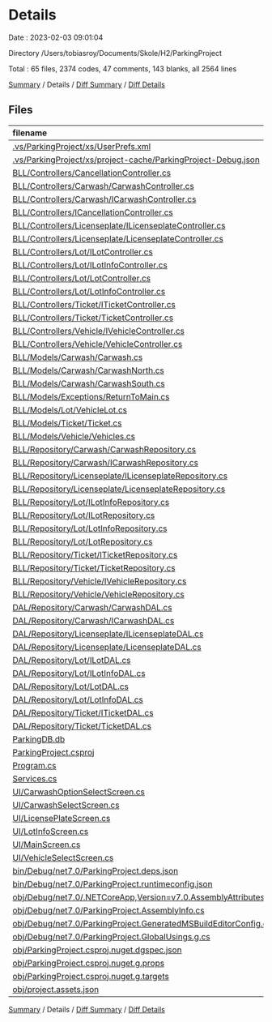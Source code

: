 # Details

Date : 2023-02-03 09:01:04

Directory /Users/tobiasroy/Documents/Skole/H2/ParkingProject

Total : 65 files,  2374 codes, 47 comments, 143 blanks, all 2564 lines

[Summary](results.md) / Details / [Diff Summary](diff.md) / [Diff Details](diff-details.md)

## Files
| filename | language | code | comment | blank | total |
| :--- | :--- | ---: | ---: | ---: | ---: |
| [.vs/ParkingProject/xs/UserPrefs.xml](/.vs/ParkingProject/xs/UserPrefs.xml) | XML | 32 | 0 | 0 | 32 |
| [.vs/ParkingProject/xs/project-cache/ParkingProject-Debug.json](/.vs/ParkingProject/xs/project-cache/ParkingProject-Debug.json) | JSON | 1 | 0 | 0 | 1 |
| [BLL/Controllers/CancellationController.cs](/BLL/Controllers/CancellationController.cs) | C# | 20 | 0 | 3 | 23 |
| [BLL/Controllers/Carwash/CarwashController.cs](/BLL/Controllers/Carwash/CarwashController.cs) | C# | 23 | 0 | 7 | 30 |
| [BLL/Controllers/Carwash/ICarwashController.cs](/BLL/Controllers/Carwash/ICarwashController.cs) | C# | 8 | 0 | 1 | 9 |
| [BLL/Controllers/ICancellationController.cs](/BLL/Controllers/ICancellationController.cs) | C# | 7 | 0 | 1 | 8 |
| [BLL/Controllers/Licenseplate/ILicenseplateController.cs](/BLL/Controllers/Licenseplate/ILicenseplateController.cs) | C# | 7 | 0 | 1 | 8 |
| [BLL/Controllers/Licenseplate/LicenseplateController.cs](/BLL/Controllers/Licenseplate/LicenseplateController.cs) | C# | 92 | 5 | 11 | 108 |
| [BLL/Controllers/Lot/ILotController.cs](/BLL/Controllers/Lot/ILotController.cs) | C# | 10 | 0 | 1 | 11 |
| [BLL/Controllers/Lot/ILotInfoController.cs](/BLL/Controllers/Lot/ILotInfoController.cs) | C# | 7 | 0 | 1 | 8 |
| [BLL/Controllers/Lot/LotController.cs](/BLL/Controllers/Lot/LotController.cs) | C# | 26 | 0 | 6 | 32 |
| [BLL/Controllers/Lot/LotInfoController.cs](/BLL/Controllers/Lot/LotInfoController.cs) | C# | 24 | 0 | 4 | 28 |
| [BLL/Controllers/Ticket/ITicketController.cs](/BLL/Controllers/Ticket/ITicketController.cs) | C# | 13 | 0 | 1 | 14 |
| [BLL/Controllers/Ticket/TicketController.cs](/BLL/Controllers/Ticket/TicketController.cs) | C# | 45 | 0 | 9 | 54 |
| [BLL/Controllers/Vehicle/IVehicleController.cs](/BLL/Controllers/Vehicle/IVehicleController.cs) | C# | 7 | 0 | 1 | 8 |
| [BLL/Controllers/Vehicle/VehicleController.cs](/BLL/Controllers/Vehicle/VehicleController.cs) | C# | 51 | 1 | 7 | 59 |
| [BLL/Models/Carwash/Carwash.cs](/BLL/Models/Carwash/Carwash.cs) | C# | 0 | 0 | 1 | 1 |
| [BLL/Models/Carwash/CarwashNorth.cs](/BLL/Models/Carwash/CarwashNorth.cs) | C# | 0 | 0 | 1 | 1 |
| [BLL/Models/Carwash/CarwashSouth.cs](/BLL/Models/Carwash/CarwashSouth.cs) | C# | 0 | 0 | 1 | 1 |
| [BLL/Models/Exceptions/ReturnToMain.cs](/BLL/Models/Exceptions/ReturnToMain.cs) | C# | 8 | 0 | 1 | 9 |
| [BLL/Models/Lot/VehicleLot.cs](/BLL/Models/Lot/VehicleLot.cs) | C# | 22 | 1 | 2 | 25 |
| [BLL/Models/Ticket/Ticket.cs](/BLL/Models/Ticket/Ticket.cs) | C# | 16 | 6 | 1 | 23 |
| [BLL/Models/Vehicle/Vehicles.cs](/BLL/Models/Vehicle/Vehicles.cs) | C# | 11 | 0 | 1 | 12 |
| [BLL/Repository/Carwash/CarwashRepository.cs](/BLL/Repository/Carwash/CarwashRepository.cs) | C# | 12 | 0 | 2 | 14 |
| [BLL/Repository/Carwash/ICarwashRepository.cs](/BLL/Repository/Carwash/ICarwashRepository.cs) | C# | 5 | 0 | 0 | 5 |
| [BLL/Repository/Licenseplate/ILicenseplateRepository.cs](/BLL/Repository/Licenseplate/ILicenseplateRepository.cs) | C# | 8 | 0 | 1 | 9 |
| [BLL/Repository/Licenseplate/LicenseplateRepository.cs](/BLL/Repository/Licenseplate/LicenseplateRepository.cs) | C# | 20 | 0 | 5 | 25 |
| [BLL/Repository/Lot/ILotInfoRepository.cs](/BLL/Repository/Lot/ILotInfoRepository.cs) | C# | 6 | 0 | 0 | 6 |
| [BLL/Repository/Lot/ILotRepository.cs](/BLL/Repository/Lot/ILotRepository.cs) | C# | 10 | 0 | 0 | 10 |
| [BLL/Repository/Lot/LotInfoRepository.cs](/BLL/Repository/Lot/LotInfoRepository.cs) | C# | 12 | 0 | 3 | 15 |
| [BLL/Repository/Lot/LotRepository.cs](/BLL/Repository/Lot/LotRepository.cs) | C# | 28 | 0 | 6 | 34 |
| [BLL/Repository/Ticket/ITicketRepository.cs](/BLL/Repository/Ticket/ITicketRepository.cs) | C# | 16 | 8 | 6 | 30 |
| [BLL/Repository/Ticket/TicketRepository.cs](/BLL/Repository/Ticket/TicketRepository.cs) | C# | 51 | 0 | 13 | 64 |
| [BLL/Repository/Vehicle/IVehicleRepository.cs](/BLL/Repository/Vehicle/IVehicleRepository.cs) | C# | 7 | 0 | 0 | 7 |
| [BLL/Repository/Vehicle/VehicleRepository.cs](/BLL/Repository/Vehicle/VehicleRepository.cs) | C# | 7 | 0 | 0 | 7 |
| [DAL/Repository/Carwash/CarwashDAL.cs](/DAL/Repository/Carwash/CarwashDAL.cs) | C# | 9 | 0 | 2 | 11 |
| [DAL/Repository/Carwash/ICarwashDAL.cs](/DAL/Repository/Carwash/ICarwashDAL.cs) | C# | 5 | 0 | 2 | 7 |
| [DAL/Repository/Licenseplate/ILicenseplateDAL.cs](/DAL/Repository/Licenseplate/ILicenseplateDAL.cs) | C# | 7 | 0 | 1 | 8 |
| [DAL/Repository/Licenseplate/LicenseplateDAL.cs](/DAL/Repository/Licenseplate/LicenseplateDAL.cs) | C# | 21 | 0 | 1 | 22 |
| [DAL/Repository/Lot/ILotDAL.cs](/DAL/Repository/Lot/ILotDAL.cs) | C# | 12 | 0 | 2 | 14 |
| [DAL/Repository/Lot/ILotInfoDAL.cs](/DAL/Repository/Lot/ILotInfoDAL.cs) | C# | 6 | 0 | 3 | 9 |
| [DAL/Repository/Lot/LotDAL.cs](/DAL/Repository/Lot/LotDAL.cs) | C# | 61 | 0 | 6 | 67 |
| [DAL/Repository/Lot/LotInfoDAL.cs](/DAL/Repository/Lot/LotInfoDAL.cs) | C# | 9 | 7 | 3 | 19 |
| [DAL/Repository/Ticket/ITicketDAL.cs](/DAL/Repository/Ticket/ITicketDAL.cs) | C# | 17 | 0 | 3 | 20 |
| [DAL/Repository/Ticket/TicketDAL.cs](/DAL/Repository/Ticket/TicketDAL.cs) | C# | 91 | 1 | 2 | 94 |
| [ParkingDB.db](/ParkingDB.db) | Database | 46 | 0 | 0 | 46 |
| [ParkingProject.csproj](/ParkingProject.csproj) | XML | 15 | 1 | 0 | 16 |
| [Program.cs](/Program.cs) | C# | 6 | 1 | 1 | 8 |
| [Services.cs](/Services.cs) | C# | 115 | 2 | 9 | 126 |
| [UI/CarwashOptionSelectScreen.cs](/UI/CarwashOptionSelectScreen.cs) | C# | 0 | 0 | 1 | 1 |
| [UI/CarwashSelectScreen.cs](/UI/CarwashSelectScreen.cs) | C# | 11 | 0 | 0 | 11 |
| [UI/LicensePlateScreen.cs](/UI/LicensePlateScreen.cs) | C# | 8 | 0 | 0 | 8 |
| [UI/LotInfoScreen.cs](/UI/LotInfoScreen.cs) | C# | 9 | 0 | 0 | 9 |
| [UI/MainScreen.cs](/UI/MainScreen.cs) | C# | 36 | 3 | 0 | 39 |
| [UI/VehicleSelectScreen.cs](/UI/VehicleSelectScreen.cs) | C# | 7 | 0 | 1 | 8 |
| [bin/Debug/net7.0/ParkingProject.deps.json](/bin/Debug/net7.0/ParkingProject.deps.json) | JSON | 379 | 0 | 0 | 379 |
| [bin/Debug/net7.0/ParkingProject.runtimeconfig.json](/bin/Debug/net7.0/ParkingProject.runtimeconfig.json) | JSON | 9 | 0 | 0 | 9 |
| [obj/Debug/net7.0/.NETCoreApp,Version=v7.0.AssemblyAttributes.cs](/obj/Debug/net7.0/.NETCoreApp,Version=v7.0.AssemblyAttributes.cs) | C# | 3 | 1 | 1 | 5 |
| [obj/Debug/net7.0/ParkingProject.AssemblyInfo.cs](/obj/Debug/net7.0/ParkingProject.AssemblyInfo.cs) | C# | 9 | 9 | 5 | 23 |
| [obj/Debug/net7.0/ParkingProject.GeneratedMSBuildEditorConfig.editorconfig](/obj/Debug/net7.0/ParkingProject.GeneratedMSBuildEditorConfig.editorconfig) | Properties | 11 | 0 | 1 | 12 |
| [obj/Debug/net7.0/ParkingProject.GlobalUsings.g.cs](/obj/Debug/net7.0/ParkingProject.GlobalUsings.g.cs) | C# | 7 | 1 | 1 | 9 |
| [obj/ParkingProject.csproj.nuget.dgspec.json](/obj/ParkingProject.csproj.nuget.dgspec.json) | JSON | 84 | 0 | 0 | 84 |
| [obj/ParkingProject.csproj.nuget.g.props](/obj/ParkingProject.csproj.nuget.g.props) | XML | 15 | 0 | 0 | 15 |
| [obj/ParkingProject.csproj.nuget.g.targets](/obj/ParkingProject.csproj.nuget.g.targets) | XML | 6 | 0 | 0 | 6 |
| [obj/project.assets.json](/obj/project.assets.json) | JSON | 748 | 0 | 0 | 748 |

[Summary](results.md) / Details / [Diff Summary](diff.md) / [Diff Details](diff-details.md)
